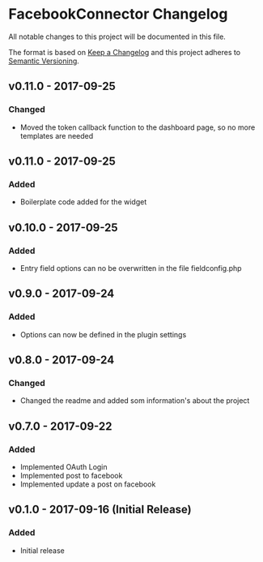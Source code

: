# FacebookConnector Changelog

All notable changes to this project will be documented in this file.

The format is based on [Keep a Changelog](http://keepachangelog.com/) and this project adheres to [Semantic Versioning](http://semver.org/).

## v0.11.0 - 2017-09-25
### Changed
  - Moved the token callback function to the dashboard page, so no more templates are needed

## v0.11.0 - 2017-09-25
### Added
  - Boilerplate code added for the widget

## v0.10.0 - 2017-09-25
### Added
  - Entry field options can no be overwritten in the file fieldconfig.php
  
## v0.9.0 - 2017-09-24
### Added
  - Options can now be defined in the plugin settings

## v0.8.0 - 2017-09-24
### Changed
   - Changed the readme and added som information's about the project

## v0.7.0 - 2017-09-22
### Added
  - Implemented OAuth Login
  - Implemented post to facebook
  - Implemented update a post on facebook

## v0.1.0 - 2017-09-16 (Initial Release)
### Added
 - Initial release
